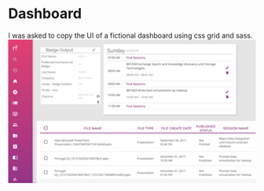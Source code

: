 # Dashboard
I was asked to copy the UI of a fictional dashboard using css grid and sass.
![image of site](/css/img/rf-screen-grab.png)